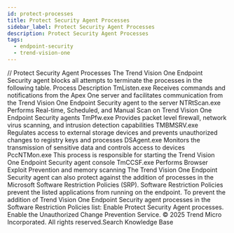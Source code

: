 ```yaml
---
id: protect-processes
title: Protect Security Agent Processes
sidebar_label: Protect Security Agent Processes
description: Protect Security Agent Processes
tags:
  - endpoint-security
  - trend-vision-one
---
```


/*<![CDATA[*/ $('#title').html($('meta[name=map-description]').attr('content')); /*]]>*/ Protect Security Agent Processes The Trend Vision One Endpoint Security agent blocks all attempts to terminate the processes in the following table. Process Description TmListen.exe Receives commands and notifications from the Apex One server and facilitates communication from the Trend Vision One Endpoint Security agent to the server NTRtScan.exe Performs Real-time, Scheduled, and Manual Scan on Trend Vision One Endpoint Security agents TmPfw.exe Provides packet level firewall, network virus scanning, and intrusion detection capabilities TMBMSRV.exe Regulates access to external storage devices and prevents unauthorized changes to registry keys and processes DSAgent.exe Monitors the transmission of sensitive data and controls access to devices PccNTMon.exe This process is responsible for starting the Trend Vision One Endpoint Security agent console TmCCSF.exe Performs Browser Exploit Prevention and memory scanning The Trend Vision One Endpoint Security agent can also protect against the addition of processes in the Microsoft Software Restriction Policies (SRP). Software Restriction Policies prevent the listed applications from running on the endpoint. To prevent the addition of Trend Vision One Endpoint Security agent processes in the Software Restriction Policies list: Enable Protect Security Agent processes. Enable the Unauthorized Change Prevention Service. © 2025 Trend Micro Incorporated. All rights reserved.Search Knowledge Base